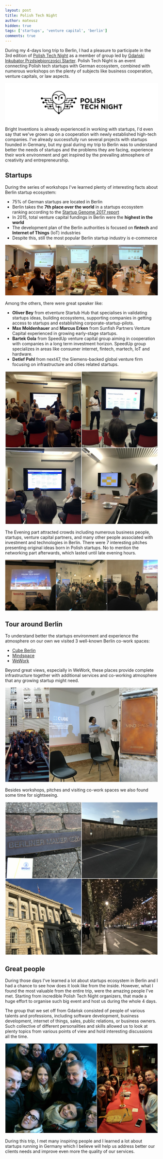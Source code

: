 ```yaml
---
layout: post
title: Polish Tech Night
author: mateusz
hidden: true
tags: ['startups', 'venture capital', 'berlin']
comments: true
---
```


During my 4-days long trip to Berlin, I had a pleasure to participate in the 3rd edition of [Polish Tech Night](https://polishtechnight.com) as a member of  group led by [Gdański Inkubator Przdsiębiorczości Starter](http://www.inkubatorstarter.pl). Polish Tech Night is an event connecting Polish tech startups with German ecosystem, combined with numerous workshops on the plenty of subjects like business cooperation, venture capitals, or law aspects.

![image](/images/polish-tech-night/event-logo.png)

Bright Inventions is already experienced in working with startups, I'd even say that we've grown up on a cooperation with newly established high-tech companies. I've already successfully run several projects with startups founded in Germany, but my goal during my trip to Berlin was to understand better the needs of startups and the problems they are facing, experience their work environment and get inspired by the prevailing atmosphere of creativity and entrepreneurship.

## Startups

During the series of workshops I've learned plenty of interesting facts about Berlin startup ecosystem:

- 75% of German startups are located in Berlin
- Berlin takes the **7th place over the world** in a startups ecosystem ranking according to the [Startup Genome 2017 report](https://www.techinasia.com/startup-genome-startup-ecosystem-ranking-report-2017)
- In 2015, total venture capital fundings in Berlin were the **highest in the world**
- The development plan of the Berlin authorities is focused on **fintech** and **Internet of Things** (IoT) industries
- Despite this, still the most popular Berlin startup industry is e-commerce

![image](/images/polish-tech-night/berlin-workshops1.jpg)

Among the others, there were great speaker like:

- **Oliver Bey** from etventure Startub Hub that specialises in validating startups ideas, building ecosystems, supporting companies in getting access to startups and establishing corporate-startup-pilots.
- **Max Moldenhauer** and **Marcus Erken** from Sunfish Partners Venture Capital experienced in growing early-stage startups.
- **Bartek Gola** from SpeedUp venture capital group aiming in cooperation with companies in a long term investment horizon. SpeedUp group specializes in areas like consumer internet, fintech, martech, IoT and hardware.
- **Detlef Pohl** from next47, the Siemens-backed global venture firm focusing  on infrastructure and cities related startups.

![image](/images/polish-tech-night/berlin-workshops2.jpg)

The Evening part attracted crowds including numerous business people, startups, venture capital partners, and many other people associated with investment and technologies in Berlin. There were 7 interesting pitches presenting original ideas born in Polish startups. No to mention the networking part afterwards, which lasted until late evening hours.

![image](/images/polish-tech-night/berlin-evening-event.jpg)

## Tour around Berlin

To understand better the startups environment and experience the atmosphere on our own we visited 3 well-known Berlin co-work spaces:

- [Cube Berlin](http://cube-global.com)
- [Mindspace](https://www.mindspace.me/berlin)
- [WeWork](https://www.wework.com/l/berlin)

Beyond great views, especially in WeWork, these places provide complete infrastructure together with additional services and co-working atmosphere that any growing startup might need.

![image](/images/polish-tech-night/berlin-coworks.jpg)

Besides workshops, pitches and visiting co-work spaces we also found some time for sightseeing.

![image](/images/polish-tech-night/berlin-sightseeing.jpg)

## Great people

During those days I've learned a lot about startups ecosystem in Berlin and I had a chance to see how does it look like from the inside. However, what I found the most valuable from the entire trip, were the amazing people I've met. Starting from incredible Polish Tech Night organizers, that made a huge effort to organise such big event and host us during the whole 4 days.

The group that we set off from Gdańsk consisted of people of various talents and professions, including software development, business development, internet of things, sales, public relations, or business owners. Such collective of different personalities and skills allowed us to look at plenty topics from various points of view and hold interesting discussions all the time.

![image](/images/polish-tech-night/berlin-networking.jpg)

During this trip, I met many inspiring people and I learned a lot about startups running in Germany which I believe will help us address better our clients needs and improve even more the quality of our services.
